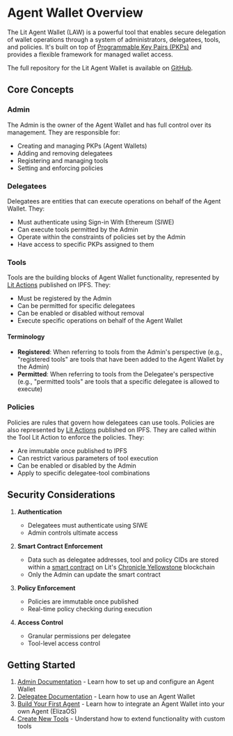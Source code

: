 # Agent Wallet Overview

The Lit Agent Wallet (LAW) is a powerful tool that enables secure delegation of wallet operations through a system of administrators, delegatees, tools, and policies. It's built on top of [Programmable Key Pairs (PKPs)](../user-wallets/pkps/overview.md) and provides a flexible framework for managed wallet access.

The full repository for the Lit Agent Wallet is available on [GitHub](https://github.com/LIT-Protocol/agent-wallet).

## Core Concepts

### Admin
The Admin is the owner of the Agent Wallet and has full control over its management. They are responsible for:
- Creating and managing PKPs (Agent Wallets)
- Adding and removing delegatees
- Registering and managing tools
- Setting and enforcing policies

### Delegatees
Delegatees are entities that can execute operations on behalf of the Agent Wallet. They:
- Must authenticate using Sign-in With Ethereum (SIWE)
- Can execute tools permitted by the Admin
- Operate within the constraints of policies set by the Admin
- Have access to specific PKPs assigned to them

### Tools
Tools are the building blocks of Agent Wallet functionality, represented by [Lit Actions](../sdk/serverless-signing/overview.md) published on IPFS. They:
- Must be registered by the Admin
- Can be permitted for specific delegatees
- Can be enabled or disabled without removal
- Execute specific operations on behalf of the Agent Wallet

#### Terminology

- **Registered**: When referring to tools from the Admin's perspective (e.g., "registered tools" are tools that have been added to the Agent Wallet by the Admin)
- **Permitted**: When referring to tools from the Delegatee's perspective (e.g., "permitted tools" are tools that a specific delegatee is allowed to execute)

### Policies
Policies are rules that govern how delegatees can use tools. Policies are also represented by [Lit Actions](../sdk/serverless-signing/overview.md) published on IPFS. They are called within the Tool Lit Action to enforce the policies. They:
- Are immutable once published to IPFS
- Can restrict various parameters of tool execution
- Can be enabled or disabled by the Admin
- Apply to specific delegatee-tool combinations

## Security Considerations

1. **Authentication**
   - Delegatees must authenticate using SIWE
   - Admin controls ultimate access

2. **Smart Contract Enforcement**
   - Data such as delegatee addresses, tool and policy CIDs are stored within a [smart contract](https://github.com/LIT-Protocol/agent-wallet/tree/main/packages/aw-contracts) on Lit's [Chronicle Yellowstone](../connecting-to-a-lit-network/lit-blockchains/chronicle-yellowstone.md) blockchain
   - Only the Admin can update the smart contract

3. **Policy Enforcement**
   - Policies are immutable once published
   - Real-time policy checking during execution

4. **Access Control**
   - Granular permissions per delegatee
   - Tool-level access control

## Getting Started

1. [Admin Documentation](./admin/overview.md) - Learn how to set up and configure an Agent Wallet
2. [Delegatee Documentation](./delegatee/overview.md) - Learn how to use an Agent Wallet
3. [Build Your First Agent](./building.md) - Learn how to integrate an Agent Wallet into your own Agent (ElizaOS)
4. [Create New Tools](./new-tool.md) - Understand how to extend functionality with custom tools


